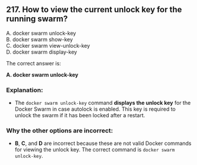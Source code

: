 ## 217. How to view the current unlock key for the running swarm?
A. docker swarm unlock-key  
B. docker swarm show-key  
C. docker swarm view-unlock-key  
D. docker swarm display-key  

The correct answer is:

**A. docker swarm unlock-key**

### Explanation:
- The `docker swarm unlock-key` command **displays the unlock key** for the Docker Swarm in case autolock is enabled. This key is required to unlock the swarm if it has been locked after a restart.

### Why the other options are incorrect:
- **B**, **C**, and **D** are incorrect because these are not valid Docker commands for viewing the unlock key. The correct command is `docker swarm unlock-key`.
